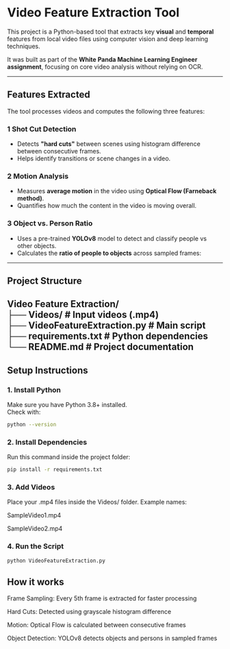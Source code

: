 #  Video Feature Extraction Tool 

This project is a Python-based tool that extracts key **visual** and **temporal** features from local video files using computer vision and deep learning techniques.

It was built as part of the **White Panda Machine Learning Engineer assignment**, focusing on core video analysis without relying on OCR.

---

##  Features Extracted

The tool processes videos and computes the following three features:

### 1 Shot Cut Detection
- Detects **"hard cuts"** between scenes using histogram difference between consecutive frames.
- Helps identify transitions or scene changes in a video.

### 2 Motion Analysis
- Measures **average motion** in the video using **Optical Flow (Farneback method)**.
- Quantifies how much the content in the video is moving overall.

### 3 Object vs. Person Ratio
- Uses a pre-trained **YOLOv8** model to detect and classify people vs other objects.
- Calculates the **ratio of people to objects** across sampled frames:



---

##  Project Structure

Video Feature Extraction/  
├── Videos/ #  Input videos (.mp4)  
├── VideoFeatureExtraction.py #  Main script    
├── requirements.txt #  Python dependencies    
└── README.md #  Project documentation
---

##  Setup Instructions

### 1. Install Python
Make sure you have Python 3.8+ installed.  
Check with:
```bash
python --version
```

### 2. Install Dependencies
Run this command inside the project folder:
```bash
pip install -r requirements.txt
```

### 3. Add Videos
Place your .mp4 files inside the Videos/ folder. Example names:

SampleVideo1.mp4

SampleVideo2.mp4

### 4. Run the Script
```bash
python VideoFeatureExtraction.py
```

## How it works
Frame Sampling: Every 5th frame is extracted for faster processing

Hard Cuts: Detected using grayscale histogram difference

Motion: Optical Flow is calculated between consecutive frames

Object Detection: YOLOv8 detects objects and persons in sampled frames
